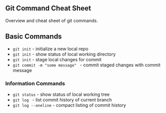 ## Git Command Cheat Sheet

Overview and cheat sheet of git commands.

## Basic Commands

*  `git init` - initialize a new local repo
*  `git init` - show status of local working directory
*  `git init` - stage local changes for commit
*  `git commit -m "some message" ` - commit staged changes with commit message

### Information Commands
*  `git status` - show status of local working tree
*  `git log ` - list commit history of current branch
*  `git log --oneline` - compact listing of commit history
